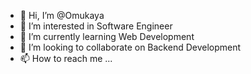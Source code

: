 - 👋 Hi, I’m @Omukaya
- 👀 I’m interested in Software Engineer
- 🌱 I’m currently learning Web Development
- 💞️ I’m looking to collaborate on Backend Development
- 📫 How to reach me ...

<!---
Omukaya/Omukaya is a ✨ special ✨ repository because its `README.md` (this file) appears on your GitHub profile.
You can click the Preview link to take a look at your changes.
--->

